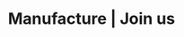 ---
title: "Manufacture | Join us"
description: "Want to share your passion and have more impact? Manufacture is recruiting technical coaches!"
image: "images/join-us.png"
draft: false

############################# Why ############################
why:
  enable: true
  title: "_Want to share your passion and have more impact?"

  label: "**Why join us?**"
  content:
    - item: "Today, there are still taboos around agile transformations. In theory, many customers have gone there. In fact, all the boxes are not checked."
    - item: "We are committed to raising the level of IT and helping companies increase their capacity for impact through their products."
    - item: "Figuring out how to master technique and transmission are our fundamentals."
    - item: "Democratizing the role of technical coach is one of the means."


############################# Become a coach ############################
become_a_coach:
  enable: true

  label: "**Become a technical coach at Manufacture:**"
  details:
    - item: "It is to participate in **democratizing** this role,"
    - item: "It is to help to drive in depth the transformation towards the **efficiency** of our customers,"
    - item: "It is to give back **passion** to developers,"
    - item: "It is to help to have a **impact** in the world."


############################# We are hiring ############################
we_are_hiring:
  enable: true

  label: "**Manufacture is recruiting technical coaches, whether you already are or want to become one!**"
  content:
    - item: "If you are already a technical coach?"
    - item: "If you are a senior developer and thirsty to pass on your passion for good development practices and quality?"

  proposal: "**Let's talk about your vision of technical coaching!**"

  button:
    enable: true
    label: "See the job description"
    link: "#"

############################# Characteristics ############################
characteristics:
  enable: true

  label: "**What characterizes us:**"
  details:
    - item: "An attractive remuneration grid that enhances your experience"
    - item: "A clear and defined career path for all employees"
    - item: "Remote work privileged and facilitated to contribute to the well-being of employees"
    - item: "A redistribution of part of the company's profits to employees"
    - item: "A 1 / 5th out of mission to allow employees to learn new techniques and participate in the development of the company"
    - item: "The possibility of intervening 1 to 2 days per month in a startup in Co-CTO mode"


############################# Form ############################
form:
  enable: true
  image: "images/join-us.png"

  label: "**Are you interested in the job of technical coach?**"
  message: "Tell us about your desire to join Manufacture"
  content: "Let's talk together!"
  redirect_to: "join-us"

  sent_messages:
    - item: "Thank you for your message!"
    - item: "We will get back to you very soon."
---